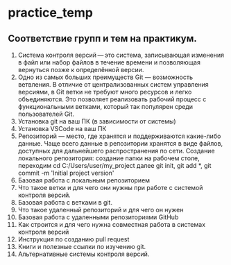 # practice_temp

## Соответствие групп и тем на практикум.

1. Система контроля версий — это система, записывающая изменения в файл или набор файлов в течение времени и позволяющая вернуться позже к определённой версии.
2. Одно из самых больших преимуществ Git — возможность ветвления. В отличие от централизованных систем управления версиями, в Git ветки не требуют много ресурсов и легко объединяются. Это позволяет реализовать рабочий процесс с функциональными ветками, который так популярен среди пользователей Git.
3. Установка git на ваш ПК (в зависимости от системы)
4. Установка VSCode на ваш ПК
5. Репозиторий — место, где хранятся и поддерживаются какие-либо данные. Чаще всего данные в репозитории хранятся в виде файлов, доступных для дальнейшего распространения по сети. Создание локального репозитория: создание папки на рабочем столе, переходим cd C:/Users/user/my_project далее git init, git add *, git commit -m 'Initial project version'
6. Базовая работа с локальным репозиторием
7. Что такое ветки и для чего они нужны при работе с системой контроля версий.
8. Базовая работа с ветками в git.
9. Что такое удаленный репозиторий и для чего он нужен
10. Базовая работа с удаленными репозиториями GitHub
11. Как строится и для чего нужна совместная работа в системах контроля версий
12. Инструкция по созданию pull request
13. Книги и полезные ссылки по изучению git.
14. Альтернативные системы контроля версий.
